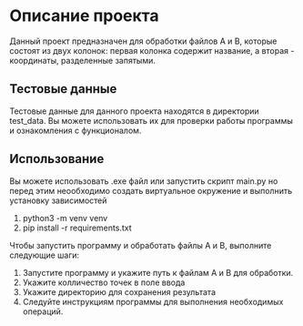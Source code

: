 # Описание проекта

Данный проект предназначен для обработки файлов А и В, которые состоят из двух колонок: первая колонка содержит название, а вторая - координаты, разделенные запятыми.

## Тестовые данные

Тестовые данные для данного проекта находятся в директории test_data. Вы можете использовать их для проверки работы программы и ознакомления с функционалом.

## Использование
 Вы можете использовать .exe файл или запустить скрипт main.py но перед этим неообходимо создать виртуальное окружение и выполнить установку зависимостей
 1. python3 -m venv venv
 2. pip install -r requirements.txt
 
Чтобы запустить программу и обработать файлы А и В, выполните следующие шаги:
1. Запустите программу и укажите путь к файлам А и В для обработки.
2. Укажите колличество точек в поле ввода
3. Укажите директорию для сохранения результата 
3. Следуйте инструкциям программы для выполнения необходимых операций.
